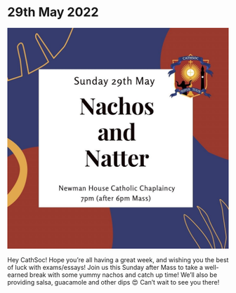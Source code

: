 # 29th May 2022

![](/assets/images/cathsoc-corner/29-5-22.jpg)

Hey CathSoc! Hope you’re all having a great week, and wishing you the best of luck
with exams/essays! Join us this Sunday after Mass to take a well-earned break with
some yummy nachos and catch up time! We’ll also be providing salsa, guacamole and
other dips 😍 Can’t wait to see you there!
